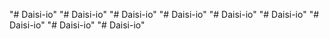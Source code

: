 "# Daisi-io" 
"# Daisi-io" 
"# Daisi-io" 
"# Daisi-io" 
"# Daisi-io" 
"# Daisi-io" 
"# Daisi-io" 
"# Daisi-io" 
"# Daisi-io" 
